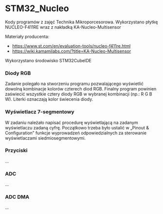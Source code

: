 # STM32_Nucleo
Kody programów z zajęć Technika Mikroporcesorowa. Wykorzystano płytkę NUCLEO-F411RE wraz z nakładką KA-Nucleo-Multisensor

Materiały producenta:
- https://www.st.com/en/evaluation-tools/nucleo-f411re.html
- https://wiki.kamamilabs.com/?title=KA-Nucleo-Multisensor

Wykorzystano środowisko STM32CubeIDE

### Diody RGB
Zadanie polegało na stworzeniu programu pozwalającego wyświetlić dowolną kombinacje kolorów czterech diod RGB. Finalny program powinien zaświecić wszystkie cztery diody RGB w wybranej kombinacji (np.: R G B W). Literki oznaczają kolor świecenia diody.

### Wyświetlacz 7-segmentowy
W zadaniu należało napisać procedurę wyświetlającą na zadanym wyświetlaczu zadaną cyfrę. Początkowo trzeba było ustalić w „Pinout & Configuration” funkcje wyprowadzeń odpowiedzialnych za sterowanie
wyświetlaczami siedmiosegmentowymi.

### Przyciski
...

### ADC
...

### ADC DMA
...
